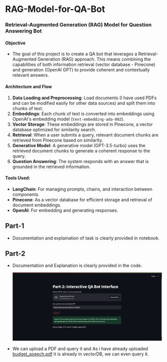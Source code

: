 # RAG-Model-for-QA-Bot
### Retrieval-Augmented Generation (RAG) Model for Question Answering Bot

#### Objective
- The goal of this project is to create a QA bot that leverages a Retrieval-Augmented Generation (RAG) approach. This means combining the capabilities of both information retrieval (vector database - Pinecone) and generation (OpenAI GPT) to provide coherent and contextually relevant answers.

#### Architecture and Flow
1. **Data Loading and Preprocessing**: Load documents (I have used PDFs and can be modified easily for other data sources) and split them into chunks of text.
2. **Embeddings**: Each chunk of text is converted into embeddings using OpenAI's embedding model (`text-embedding-ada-002`).
3. **Vector Storage**: These embeddings are stored in Pinecone, a vector database optimized for similarity search.
4. **Retrieval**: When a user submits a query, relevant document chunks are retrieved from Pinecone based on similarity.
5. **Generative Model**: A generative model (GPT-3.5-turbo) uses the retrieved document chunks to generate a coherent response to the query.
6. **Question Answering**: The system responds with an answer that is grounded in the retrieved information.

#### Tools Used:
- **LangChain**: For managing prompts, chains, and interaction between components.
- **Pinecone**: As a vector database for efficient storage and retrieval of document embeddings.
- **OpenAI**: For embedding and generating responses.


## Part-1
- Documentation and explaination of task is clearly provided in notebook.

## Part-2
- Documentation and Explanation is clearly provided in the code.
  
  ![](https://github.com/bhargav0807/RAG-Model-for-QA-Bot/blob/main/UI.png)

- We can upload a PDF and query it and As i have already uploaded [budget_speech.pdf](https://github.com/bhargav0807/RAG-Model-for-QA-Bot/blob/main/budget_speech.pdf) it is already in vectorDB, we can even query it.
